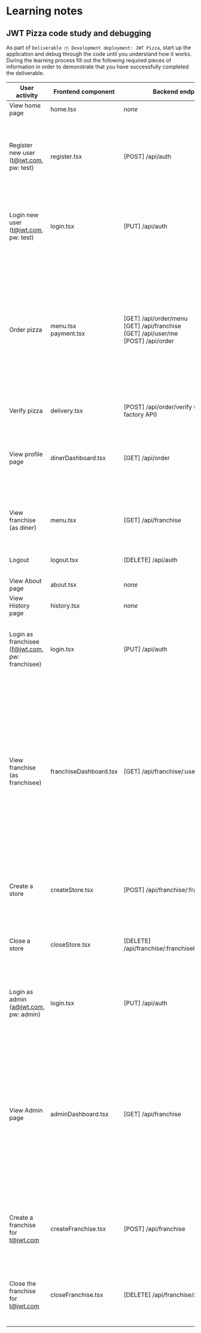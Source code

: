 # Learning notes

## JWT Pizza code study and debugging

As part of `Deliverable ⓵ Development deployment: JWT Pizza`, start up the application and debug through the code until you understand how it works. During the learning process fill out the following required pieces of information in order to demonstrate that you have successfully completed the deliverable.

| User activity                                       | Frontend component | Backend endpoints | Database SQL |
| --------------------------------------------------- | ------------------ | ----------------- | ------------ |
| View home page                                      | home.tsx           | _none_            | _none_       |
| Register new user<br/>(t@jwt.com, pw: test)         | register.tsx       | [POST] /api/auth  | INSERT INTO user (name, email, password) VALUES (?, ?, ?)<br/>INSERT INTO userRole (userId, role, objectId) VALUES (?, ?, ?)<br/>INSERT INTO auth (token, userId) VALUES (?, ?) ON DUPLICATE KEY UPDATE token=token |
| Login new user<br/>(t@jwt.com, pw: test)            | login.tsx          | [PUT] /api/auth   | SELECT * FROM user WHERE email=?<br/>SELECT * FROM userRole WHERE userId=?<br/>INSERT INTO auth (token, userId) VALUES (?, ?) ON DUPLICATE KEY UPDATE token=token |
| Order pizza                                         | menu.tsx<br/>payment.tsx | [GET] /api/order/menu<br/>[GET] /api/franchise<br/>[GET] /api/user/me<br/>[POST] /api/order | SELECT * FROM menu<br/>SELECT id, name FROM franchise WHERE name LIKE ? LIMIT ? OFFSET ?<br/>SELECT id, name FROM store WHERE franchiseId=?<br/>SELECT userId FROM auth WHERE token=?<br/>INSERT INTO dinerOrder (dinerId, franchiseId, storeId, date) VALUES (?, ?, ?, now())<br/>SELECT id FROM menu WHERE id=?<br/>INSERT INTO orderItem (orderId, menuId, description, price) VALUES (?, ?, ?, ?) |
| Verify pizza                                        | delivery.tsx       | [POST] /api/order/verify (external factory API) | _none_ |
| View profile page                                   | dinerDashboard.tsx | [GET] /api/order  | SELECT userId FROM auth WHERE token=?<br/>SELECT id, franchiseId, storeId, date FROM dinerOrder WHERE dinerId=? LIMIT ?,?<br/>SELECT id, menuId, description, price FROM orderItem WHERE orderId=? |
| View franchise<br/>(as diner)                       | menu.tsx           | [GET] /api/franchise | SELECT id, name FROM franchise WHERE name LIKE ? LIMIT ? OFFSET ?<br/>SELECT id, name FROM store WHERE franchiseId=? |
| Logout                                              | logout.tsx         | [DELETE] /api/auth | SELECT userId FROM auth WHERE token=?<br/>DELETE FROM auth WHERE token=? |
| View About page                                     | about.tsx          | _none_            | _none_       |
| View History page                                   | history.tsx        | _none_            | _none_       |
| Login as franchisee<br/>(f@jwt.com, pw: franchisee) | login.tsx          | [PUT] /api/auth   |  SELECT *  FROM user WHERE email=?<br/>SELECT * FROM userRole WHERE userId=?<br/>INSERT INTO auth (token, userId) VALUES (?, ?) ON DUPLICATE KEY UPDATE token=token |
| View franchise<br/>(as franchisee)                  | franchiseDashboard.tsx | [GET] /api/franchise/:userId | SELECT userId FROM auth WHERE token=?<br/>SELECT objectId FROM userRole WHERE role='franchisee' AND userId=?<br/>SELECT id, name FROM franchise WHERE id in (?)<br/>SELECT u.id, u.name, u.email FROM userRole AS ur JOIN user AS u ON u.id=ur.userId WHERE ur.objectId=? AND ur.role='franchisee'<br/>SELECT s.id, s.name, COALESCE(SUM(oi.price), 0) AS totalRevenue FROM dinerOrder AS do JOIN orderItem AS oi ON do.id=oi.orderId RIGHT JOIN store AS s ON s.id=do.storeId WHERE s.franchiseId=? GROUP BY s.id |
| Create a store                                      | createStore.tsx    | [POST] /api/franchise/:franchiseId/store | SELECT userId FROM auth WHERE token=?<br/>SELECT id, name FROM franchise WHERE id=?<br/>INSERT INTO store (franchiseId, name) VALUES (?, ?) |
| Close a store                                       | closeStore.tsx     | [DELETE] /api/franchise/:franchiseId/store/:storeId | SELECT userId FROM auth WHERE token=?<br/>SELECT id, name FROM franchise WHERE id=?<br/>DELETE FROM store WHERE franchiseId=? AND id=? |
| Login as admin<br/>(a@jwt.com, pw: admin)           | login.tsx          | [PUT] /api/auth   | SELECT *  FROM user WHERE email=?<br/>SELECT * FROM userRole WHERE userId=?<br/>INSERT INTO auth (token, userId) VALUES (?, ?) ON DUPLICATE KEY UPDATE token=token |
| View Admin page                                     | adminDashboard.tsx | [GET] /api/franchise | SELECT  userId FROM auth WHERE token=?<br/>SELECT id, name FROM franchise WHERE name LIKE ? LIMIT ? OFFSET ?<br/>SELECT u.id, u.name, u.email FROM userRole AS ur JOIN user AS u ON u.id=ur.userId WHERE ur.objectId=? AND ur.role='franchisee'<br/>SELECT s.id, s.name, COALESCE(SUM(oi.price), 0) AS totalRevenue FROM dinerOrder AS do JOIN orderItem AS oi ON do.id=oi.orderId RIGHT JOIN store AS s ON s.id=do.storeId WHERE s.franchiseId=? GROUP BY  s.id |
| Create a franchise for t@jwt.com                    | createFranchise.tsx | [POST] /api/franchise | SELECT  userId FROM auth WHERE token=?<br/>SELECT id, name FROM user WHERE email=?<br/>INSERT INTO franchise (name) VALUES (?)<br/>INSERT INTO userRole (userId, role, objectId) VALUES (?, ?, ?) |
| Close the franchise for t@jwt.com                   | closeFranchise.tsx | [DELETE] /api/franchise/:franchiseId | SELECT     userId FROM auth WHERE token=?<br/>DELETE FROM store WHERE franchiseId=?<br/>DELETE FROM userRole WHERE objectId=?<br/>DELETE FROM franchise WHERE id=? |
